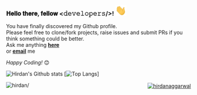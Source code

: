 <!--### Hi there 👋-->
### 𝐇𝐞𝐥𝐥𝐨 𝐭𝐡𝐞𝐫𝐞, 𝐟𝐞𝐥𝐥𝐨𝐰 <𝚍𝚎𝚟𝚎𝚕𝚘𝚙𝚎𝚛𝚜/>! <img src="https://github.com/ABSphreak/ABSphreak/blob/master/gifs/Hi.gif" width="30px">

<!--
**hirdan/hirdan** is a ✨ _special_ ✨ repository because its `README.md` (this file) appears on your GitHub profile.

Here are some ideas to get you started:

- 🔭 I’m currently working on ...
- 🌱 I’m currently learning ...
- 👯 I’m looking to collaborate on ...
- 🤔 I’m looking for help with ...
- 💬 Ask me about ...
- 📫 How to reach me: ... [LinkedIn](https://www.linkedin.com/in/hirdanaggarwal/)
- 😄 Pronouns: ...
- ⚡ Fun fact: ...
-->

You have finally discovered my Github profile. <br>
Please feel free to clone/fork projects, raise issues and submit PRs if you think something could be better. <br>
Ask me anything <a href="https://github.com/hirdan/hirdan/issues/new"><b>here</b></a><br>
or <a href="mailto:aggarwalhirdan@gmail.com"><b>email</b></a> me

<i>Happy Coding!</i> 😊

![Hirdan's Github stats](https://github-readme-stats.vercel.app/api?username=hirdan&show_icons=true&theme=dark&count_private=true)
[![Top Langs](https://github-readme-stats.vercel.app/api/top-langs/?username=hirdan&layout=compact)]
<p align="right">
 <img align="left" src=https://komarev.com/ghpvc/?username=hirdan alt=hirdan/>
<a href="https://linkedin.com/in/hirdanaggarwal" target="_blank"><img align="center" src=https://cdn.jsdelivr.net/npm/simple-icons@3.0.1/icons/linkedin.svg alt="hirdanaggarwal" height="20" width="20" /></a>
</p>
